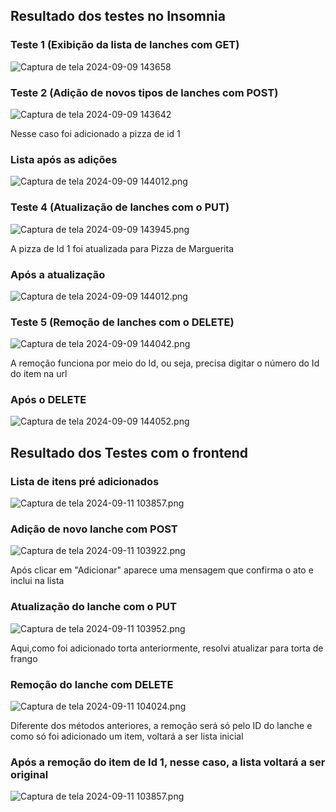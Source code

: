 <h2>Resultado dos testes no Insomnia</h2>

<h3>Teste 1 (Exibição da lista de lanches com GET)</h3>
<img src="https://github.com/user-attachments/assets/5a043221-fa27-44e2-880e-bf3afbe03e69" alt="Captura de tela 2024-09-09 143658">

<h3>Teste 2 (Adição de novos tipos de lanches com POST)</h3>
<img src="https://github.com/user-attachments/assets/0c39751e-3d13-45e6-9d31-136ec769ccaf" alt="Captura de tela 2024-09-09 143642">
<p>Nesse caso foi adicionado a pizza de id 1</p>

<h3>Lista após as adições </h3>
<img src="https://github.com/user-attachments/assets/279626c2-57e5-42e7-a10b-ecb5e1e6597a" alt="Captura de tela 2024-09-09 144012.png">

<h3>Teste 4 (Atualização de lanches com o PUT)</h3>
<img src="https://github.com/user-attachments/assets/01b8321e-89e0-4bae-a80f-8bc068479dd3" alt="Captura de tela 2024-09-09 143945.png">
<p>A pizza de Id 1 foi atualizada para Pizza de Marguerita</p>

<h3>Após a atualização</h3>
<img src="https://github.com/user-attachments/assets/ad4a29e2-0f7f-4617-a587-776f685f5e4a" alt="Captura de tela 2024-09-09 144012.png">

<h3>Teste 5 (Remoção de lanches com o DELETE)</h3>
<img src="https://github.com/user-attachments/assets/c5358e02-99f1-4986-8844-20de6e11a3f2" alt="Captura de tela 2024-09-09 144042.png">
<p>A remoção funciona por meio do Id, ou seja, precisa digitar o número do Id do item na url</p>

<h3>Após o DELETE</h3>
<img src="https://github.com/user-attachments/assets/eca59b6d-0db5-4ddf-a617-2228e4dd8d89" alt="Captura de tela 2024-09-09 144052.png">

<h2>Resultado dos Testes com o frontend</h2>

<h3>Lista de itens pré adicionados</h3>
<img src="https://github.com/user-attachments/assets/ca953e54-ca14-447c-94c0-bd42125b8adb" alt="Captura de tela 2024-09-11 103857.png">

<h3>Adição de novo lanche com POST</h3>
<img src="https://github.com/user-attachments/assets/885fa61b-4116-4765-98a4-b814099a507b" alt="Captura de tela 2024-09-11 103922.png">
<p>Após clicar em "Adicionar" aparece uma mensagem que confirma o ato e inclui na lista</p>

<h3>Atualização do lanche com o PUT</h3>
<img src="https://github.com/user-attachments/assets/3e673cbd-d3b9-47c4-a816-a9804aab0d9c" alt="Captura de tela 2024-09-11 103952.png">
<p>Aqui,como foi adicionado torta anteriormente, resolvi atualizar para torta de frango</p>

<h3>Remoção do lanche com DELETE</h3>
<img src="https://github.com/user-attachments/assets/cdfcd182-47af-4555-9575-782e7022e35a" alt="Captura de tela 2024-09-11 104024.png">
<p>Diferente dos métodos anteriores, a remoção será só pelo ID do lanche e como só foi adicionado um item, voltará a ser lista inicial</p>

<h3>Após a remoção do item de Id 1, nesse caso, a lista voltará a ser original</h3>
<img src="https://github.com/user-attachments/assets/ca953e54-ca14-447c-94c0-bd42125b8adb" alt="Captura de tela 2024-09-11 103857.png">
